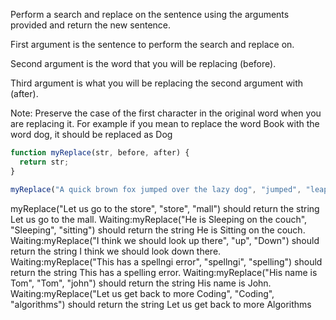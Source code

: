 Perform a search and replace on the sentence using the arguments provided
and return the new sentence.

First argument is the sentence to perform the search and replace on.

Second argument is the word that you will be replacing (before).

Third argument is what you will be replacing the second argument with (after).

Note: Preserve the case of the first character in the original word when
you are replacing it. For example if you mean to replace the word Book with
the word dog, it should be replaced as Dog

```javascript
function myReplace(str, before, after) {
  return str;
}

myReplace("A quick brown fox jumped over the lazy dog", "jumped", "leaped");
```

myReplace("Let us go to the store", "store", "mall") should return the string Let us go to the mall.
Waiting:myReplace("He is Sleeping on the couch", "Sleeping", "sitting") should return the string He is Sitting on the couch.
Waiting:myReplace("I think we should look up there", "up", "Down") should return the string I think we should look down there.
Waiting:myReplace("This has a spellngi error", "spellngi", "spelling") should return the string This has a spelling error.
Waiting:myReplace("His name is Tom", "Tom", "john") should return the string His name is John.
Waiting:myReplace("Let us get back to more Coding", "Coding", "algorithms") should return the string Let us get back to more Algorithms
